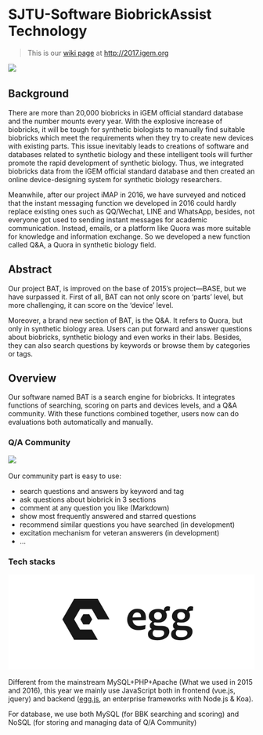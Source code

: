 # SJTU-Software BiobrickAssist Technology

> This is our [wiki page](http://2017.igem.org/Team:SJTU-Software) at http://2017.igem.org

<img src="http://2017.igem.org/wiki/images/c/cf/Batlogo2.png"></img>


## Background

There are more than 20,000 biobricks in iGEM official standard database and the number mounts every year. With the explosive increase of biobricks, it will be tough for synthetic biologists to manually find suitable biobricks which meet the requirements when they try to create new devices with existing parts. This issue inevitably leads to creations of software and databases related to synthetic biology and these intelligent tools will further promote the rapid development of synthetic biology. Thus, we integrated biobricks data from the iGEM official standard database and then created an online device-designing system for synthetic biology researchers.

Meanwhile, after our project iMAP in 2016, we have surveyed and noticed that the instant messaging function we developed in 2016 could hardly replace existing ones such as QQ/Wechat, LINE and WhatsApp, besides, not everyone got used to sending instant messages for academic communication. Instead, emails, or a platform like Quora was more suitable for knowledge and information exchange. So we developed a new function called Q&A, a Quora in synthetic biology field. 

## Abstract

Our project BAT, is improved on the base of 2015’s project—BASE, but we have surpassed it. First of all, BAT can not only score on ‘parts’ level, but more challenging, it can score on the ‘device’ level.

Moreover, a brand new section of BAT, is the Q&A. It refers to Quora, but only in synthetic biology area. Users can put forward and answer questions about biobricks, synthetic biology and even works in their labs. Besides, they can also search questions by keywords or browse them by categories or tags.

## Overview

Our software named BAT is a search engine for biobricks. It integrates functions of searching, scoring on parts and devices levels, and a Q&A community. With these functions combined together, users now can do evaluations both automatically and manually. 

### Q/A Community

<img src="http://2017.igem.org/wiki/images/c/cf/SJTU-Software_QA_001.jpg"></img>

Our community part is easy to use:

- search questions and answers by keyword and tag
- ask questions about biobrick in 3 sections
- comment at any question you like (Markdown)
- show most frequently answered and starred questions
- recommend similar questions you have searched (in development)
- excitation mechanism for veteran answerers (in development)
- ...


### Tech stacks

<img src="https://raw.githubusercontent.com/eggjs/egg/master/docs/assets/egg-logo.png"></img>

Different from the mainstream MySQL+PHP+Apache (What we used in 2015 and 2016), this year we mainly use JavaScript both in frontend (vue.js, jquery) and backend ([egg.js](https://github.com/eggjs/egg), an enterprise frameworks with Node.js & Koa).

For database, we use both MySQL (for BBK searching and scoring) and NoSQL (for storing and managing data of Q/A Community)
